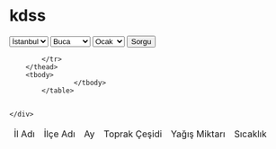 # kdss
<!DOCTYPE html>
<html>
<head>
      <title>Yönetim Bilişim Sistemleri</title>
      <meta charset="utf-8">
      <meta name="viewport" content="width=device-width,initial-scale=1">
      <link href="stil.css" rel="stylesheet">
      <link rel="stylesheet" href="https://stackpath.bootstrapcdn.com/bootstrap/4.1.0/css/bootstrap.min.css" integrity="sha384-9gVQ4dYFwwWSjIDZnLEWnxCjeSWFphJiwGPXr1jddIhOegiu1FwO5qRGvFXOdJZ4" crossorigin="anonymous">
<script src="https://stackpath.bootstrapcdn.com/bootstrap/4.1.0/js/bootstrap.min.js" integrity="sha384-uefMccjFJAIv6A+rW+L4AHf99KvxDjWSu1z9VI8SKNVmz4sk7buKt/6v9KI65qnm" crossorigin="anonymous"></script>
</head>
<body>

<div>
<form class="form-signin" method="POST" action="index.php">
<select class="form-control selectpicker" name="il" id="il">
  <option value="34">İstanbul</option>
  <option value="35">İzmir</option>
</select>
<select class="form-control selectpicker" name="ilce" id="ilce">
  <option value="1">Buca</option>
  <option value="2">Kadıköy</option>
</select>
<select class="form-control selectpicker" name="ay" id="ay">
  <option value="1">Ocak</option>
  <option value="2">Şubat</option>
</select>
<button class="btn-primary" type="submit">Sorgu</button>
</form>
</div>

<div  id="myDiv" class="float-right mx-auto text-white-50 animate-bottom"  >


<table class="table table-hover table-bordered text-white bg-primary  ">
        <thead>
            <tr>
                <td>İl Adı</td>
                <td>İlçe Adı</td>
				<td>Ay</td>
				<td>Toprak Çeşidi</td>
				<td>Yağış Miktarı</td>
				<td>Sıcaklık</td>
				
            </tr>
        </thead>
        <tbody>
                    </tbody>
            </table>
	  
	  
    </div>

</body>
</html>

